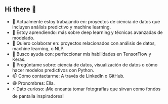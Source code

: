 ## Hi there 👋

<!--
**wh1tneyr/wh1tneyr** is a ✨ _special_ ✨ repository because its `README.md` (this file) appears on your GitHub profile.

-->
- 🔭 Actualmente estoy trabajando en: proyectos de ciencia de datos que incluyen análisis predictivo y machine learning.
- 🌱 Estoy aprendiendo: más sobre deep learning y técnicas avanzadas de modelado.
- 👯 Quiero colaborar en: proyectos relacionados con análisis de datos, machine learning, o NLP.
- 🤔 Busco ayuda con: perfeccionar mis habilidades en TensorFlow y Keras.
- 💬 Pregúntame sobre: ciencia de datos, visualización de datos o cómo hacer modelos predictivos con Python.
- 📫 Cómo contactarme: A través de LinkedIn o GitHub.
- 😄 Pronombres: Ella.
- ⚡ Dato curioso: ¡Me encanta tomar fotografías que sirvan como fondos de pantalla inspiradores!
